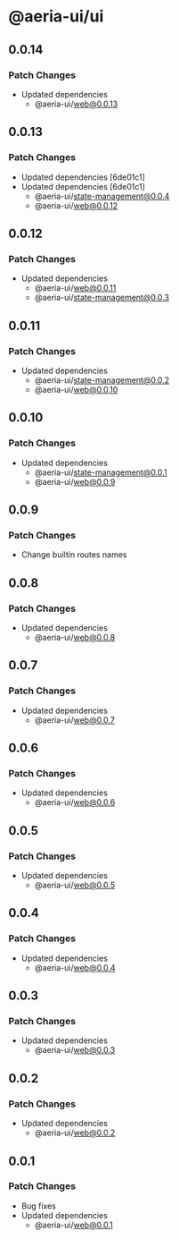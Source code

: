 # @aeria-ui/ui

## 0.0.14

### Patch Changes

- Updated dependencies
  - @aeria-ui/web@0.0.13

## 0.0.13

### Patch Changes

- Updated dependencies [6de01c1]
- Updated dependencies [6de01c1]
  - @aeria-ui/state-management@0.0.4
  - @aeria-ui/web@0.0.12

## 0.0.12

### Patch Changes

- Updated dependencies
  - @aeria-ui/web@0.0.11
  - @aeria-ui/state-management@0.0.3

## 0.0.11

### Patch Changes

- Updated dependencies
  - @aeria-ui/state-management@0.0.2
  - @aeria-ui/web@0.0.10

## 0.0.10

### Patch Changes

- Updated dependencies
  - @aeria-ui/state-management@0.0.1
  - @aeria-ui/web@0.0.9

## 0.0.9

### Patch Changes

- Change builtin routes names

## 0.0.8

### Patch Changes

- Updated dependencies
  - @aeria-ui/web@0.0.8

## 0.0.7

### Patch Changes

- Updated dependencies
  - @aeria-ui/web@0.0.7

## 0.0.6

### Patch Changes

- Updated dependencies
  - @aeria-ui/web@0.0.6

## 0.0.5

### Patch Changes

- Updated dependencies
  - @aeria-ui/web@0.0.5

## 0.0.4

### Patch Changes

- Updated dependencies
  - @aeria-ui/web@0.0.4

## 0.0.3

### Patch Changes

- Updated dependencies
  - @aeria-ui/web@0.0.3

## 0.0.2

### Patch Changes

- Updated dependencies
  - @aeria-ui/web@0.0.2

## 0.0.1

### Patch Changes

- Bug fixes
- Updated dependencies
  - @aeria-ui/web@0.0.1
